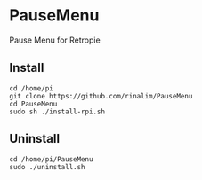 # PauseMenu
Pause Menu for Retropie

## Install
```
cd /home/pi
git clone https://github.com/rinalim/PauseMenu
cd PauseMenu
sudo sh ./install-rpi.sh
```

## Uninstall
```
cd /home/pi/PauseMenu
sudo ./uninstall.sh
```
